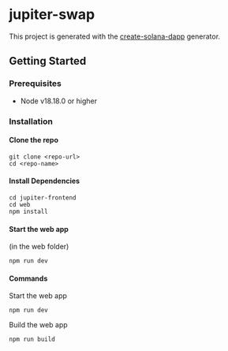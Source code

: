 # jupiter-swap

This project is generated with the [create-solana-dapp](https://github.com/solana-developers/create-solana-dapp) generator.

## Getting Started

### Prerequisites

- Node v18.18.0 or higher

### Installation

#### Clone the repo

```shell
git clone <repo-url>
cd <repo-name>
```

#### Install Dependencies

```shell
cd jupiter-frontend
cd web
npm install
```

#### Start the web app
(in the web folder)
```
npm run dev
```

#### Commands

Start the web app

```shell
npm run dev
```

Build the web app

```shell
npm run build
```
